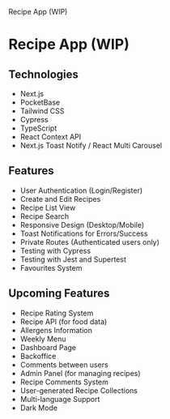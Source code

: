 Recipe App (WIP)

# Recipe App (WIP)

## Technologies

- Next.js
- PocketBase
- Tailwind CSS
- Cypress
- TypeScript
- React Context API
- Next.js Toast Notify / React Multi Carousel

## Features

- User Authentication (Login/Register)
- Create and Edit Recipes
- Recipe List View
- Recipe Search
- Responsive Design (Desktop/Mobile)
- Toast Notifications for Errors/Success
- Private Routes (Authenticated users only)
- Testing with Cypress
- Testing with Jest and Supertest
- Favourites System

## Upcoming Features

- Recipe Rating System
- Recipe API (for food data)
- Allergens Information
- Weekly Menu
- Dashboard Page
- Backoffice
- Comments between users
- Admin Panel (for managing recipes)
- Recipe Comments System
- User-generated Recipe Collections
- Multi-language Support
- Dark Mode
